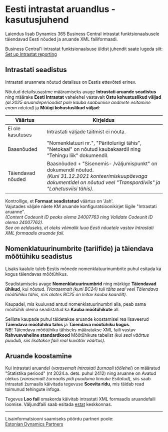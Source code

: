 ---
---
# Eesti intrastat aruandlus - kasutusjuhend
Laiendus lisab Dynamics 365 Business Central intrastat funktsionaalsusele täiendavad Eesti nõuded ja aruande XML failiformaadi.

Business Central'i intrastat funktsionaalsuse üldist juhendit saate lugeda siit:  
<a href="https://docs.microsoft.com/en-US/dynamics365/business-central/finance-how-setup-report-intrastat" target="_blank">Set up Intrastat reporting</a>

## Intrastati seadistus
Intrastati aruannete nõutud detailsus on Eestis ettevõteti erinev.

Nõutud detailsusastme määramiseks avage **Intrastati aruande seadistus** ning määrake **Eesti Intrastat** vahelehel vastavalt **Ostu kohustuslikud väljad** _(al.2025 aruandeperioodist pole kauba saabumise andmete esitamine enam nõutud)_ ja **Müügi kohustuslikud väljad**:

Väärtus | Kirjeldus
-- | --
Ei ole kasutuses | Intrastati väljade täitmist ei nõuta.
Baasnõuded | "Nomenklatuuri nr.", "Päritoluriigi tähis", "Netokaal" on nõutud kaubakaardil ning "Tehingu liik" dokumendil.
Täiendavad nõuded | Baasnõuded + "Sisenemis- /väljumispunkt" on dokumendil nõutud.<br>_(Kuni 31.12.2021 konteerimiskuupäevaga dokumentidel on nõutud veel "Transpordiviis" ja  "Lahetusviisi tähis)._

Kontrollige, et **Formaat seadistatud** väärtus on 'Jah'.  
Vajutades väljale näete KM aruande konfiguratsioonikirjet liigile "Intrastati aruanne".  
_(Content Codeunit ID peaks olema 24007763 ning Validate Codeunit ID olema 24007762)._  
_See on eelduseks, et oleks võimalik luua Eesti nõuetele vastav Intrastati XML formaadis aruande fail._  

## Nomenklatuurinumbrite (tariifide) ja täiendava mõõtühiku seadistus
Lisaks kaalule tuleb Eestis mõnede nomenklatuurinumbrite puhul esitada ka kogus täiendavas mõõtühikus.

Seadistamiseks avage **Nomenklatuurinumbrid** ning märkige **Täiendavad ühikud**, kui nõutud.
_(Varasemalt (kuni BC24) tuli täita seal veel Täiendava mõõtühiku tähis, mis alates BC25 on leitav kauba kaardilt)._
  
Kaupadel, mis kuuluvad antud nomenklatuurinumbri alla, peab sama mõõtühik olema seadistatud ka **Kauba mõõtühikute** all.

Selliste kaupade puhul täidetakse aruande koostamisel rea lisaveerud **Täiendava mõõtühiku tähis** ja **Täiendava mõõtühiku kogus**.  
NB! Täiendava mõõtühiku tähiseks määratakse XML faili vastav **Rahvusvaheline standardkood** Mõõtühikute tabelist _(kui seal väärtus puudub, siis lisatakse faili real kuvatav väärtus)_.

## Aruande koostamine
Kui intrastati aruandel (_varasemalt Intrastati žurnaali töölehel_) on määratud "Statistika periood" (nt 2024.a. dets. puhul 2412) ning aruanne on Avatud olekus (_varasemalt žurnaalis pidi puuduma linnuke Esitatud_), siis saab Intrastati žurnaalis käivitada tegevuse **Soovita ridu**, mis täidab read toimunud tehingute infoga.  

Tegevus **Loo fail** omakorda käivitab intrastati XML formaadis aruandefaili loomise.
Väljundfaili saab esitada <a href="https://estat.stat.ee/" target="_blank">estat</a> keskkonnas.

***

Lisainformatsiooni saamiseks pöördu partneri poole:  
<a href="https://dynamicspartnersee.github.io/docs/en-us/contacts" target="_blank">Estonian Dynamics Partners</a>
